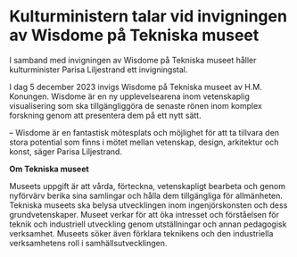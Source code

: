# Kulturministern talar vid invigningen av Wisdome på Tekniska museet

I samband med invigningen av Wisdome på Tekniska museet håller kulturminister Parisa Liljestrand ett invigningstal.

I dag 5 december 2023 invigs Wisdome på Tekniska museet av H.M. Konungen. Wisdome är en ny upplevelsearena inom vetenskaplig visualisering som ska tillgängliggöra de senaste rönen inom komplex forskning genom att presentera dem på ett nytt sätt.

– Wisdome är en fantastisk mötesplats och möjlighet för att ta tillvara den stora potential som finns i mötet mellan vetenskap, design, arkitektur och konst, säger Parisa Liljestrand.

**Om Tekniska museet**

Museets uppgift är att vårda, förteckna, vetenskapligt bearbeta och genom nyförvärv berika sina samlingar och hålla dem tillgängliga för allmänheten. Tekniska museets ska belysa utvecklingen inom ingenjörskonsten och dess grundvetenskaper. Museet verkar för att öka intresset och förståelsen för teknik och industriell utveckling genom utställningar och annan pedagogisk verksamhet. Museets söker även förklara teknikens och den industriella verksamhetens roll i samhällsutvecklingen.
